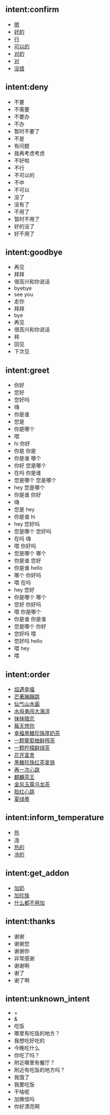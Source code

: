 ## intent:confirm
- [嗯](respond)
- [好的](respond)
- [行](respond)
- [可以的](respond)
- [对的](respond)
- [对](respond)
- [没错](respond)

## intent:deny
- 不要
- 不需要
- 不要办
- 不办
- 暂时不要了
- 不是
- 有问题
- 我再考虑考虑
- 不好啦
- 不行
- 不可以的
- 不中
- 不可以
- 没了
- 没有了
- 不用了
- 暂时不用了
- 好的没了
- 好不用了

## intent:goodbye
- 再见
- 拜拜
- 很高兴和你说话
- byebye
- see you
- 走你
- 拜拜
- bye
- 再见
- 很高兴和你说话
- 拜
- 回见
- 下次见

## intent:greet
- 你好
- 您好
- 您好吗
- 嗨
- 你是谁
- 您是
- 你是哪个
- 喂
- hi 你好
- 你是 你是
- 你是谁 哪个
- 你好 您是哪个
- 在吗 你是谁
- 您是哪个 您是哪个
- hey 您是哪个
- 你是谁 你好
- 嗨
- 您是 hey
- 你是谁 hi
- hey 您好吗
- 您是哪个 您好吗
- 在吗 嗨
- 喂 你好吗
- 您是哪个 哪个
- 你是谁 您好
- 你是谁 hello
- 哪个 你好吗
- 喂 在吗
- hey 您好
- 你是哪个 哪个
- 您好 你好吗
- 喂 你是哪个
- 你是谁 你是谁
- 您是哪个 你好
- 您好吗 喂
- 您好吗 hello
- 喂 hey
- 喂

## intent:order
- [焰遇幸福](type)
- [芒著蹦蹦跳](type)
- [仙气山水画](type)
- [水母勇闯大海洋](type)
- [抹抹暗恋](type)
- [莓天想你](type)
- [幸福黑糖珍珠厚奶茶](type)
- [一颗葡萄柚鲜榨茶](type)
- [一颗柠檬鲜绿茶](type)
- [花开富贵](type)
- [黑糖珍珠红茶拿铁](type)
- [再一次心跳](type)
- [麒麟茶王](type)
- [金风玉露乌龙茶](type)
- [脸红心跳](type)
- [夏绿蒂](type)


## intent:inform_temperature
- [热](temperature)
- [冷](temperature)
- [热的](temperature)
- [冷的](temperature)


## intent:get_addon
- [加奶](addon)
- [加珍珠](addon)
- [什么都不用加](addon)


## intent:thanks
- 谢谢
- 谢谢您
- 谢谢你
- 非常感谢
- 谢谢啊
- 谢了
- 谢了啊

## intent:unknown_intent
- =
- &
- 吃饭
- 哪里有吃饭的地方？
- 我想吃好吃的
- 今晚吃什么
- 你吃了吗？
- 附近哪里有餐厅？
- 附近有吃饭的地方吗？
- 我饿了
- 我要吃饭
- 干啥呢
- 加微信吗
- 你好漂亮啊
